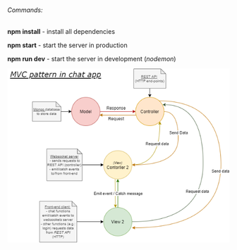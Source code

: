 ###### Commands:
**npm install** - install all dependencies

**npm start** - start the server in production

**npm run dev** - start the server in development (*nodemon*)


![MVC_Pattern](MVC_Pattern.png)
